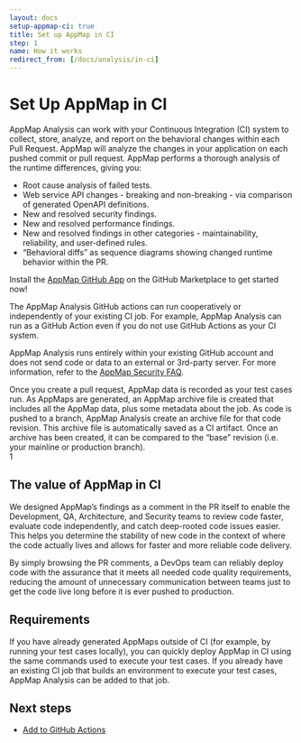 ```yaml
---
layout: docs
setup-appmap-ci: true
title: Set up AppMap in CI
step: 1
name: How it works
redirect_from: [/docs/analysis/in-ci]
---
```

# Set Up AppMap in CI

AppMap Analysis can work with your Continuous Integration (CI) system to collect, store, analyze, and report on the behavioral changes within each Pull Request. 
AppMap will analyze the changes in your application on each pushed commit or pull request. AppMap performs a thorough analysis of the runtime differences, giving you:

* Root cause analysis of failed tests.  
* Web service API changes - breaking and non-breaking - via comparison of generated OpenAPI definitions.  
* New and resolved security findings.  
* New and resolved performance findings.  
* New and resolved findings in other categories - maintainability, reliability, and user-defined rules.  
* “Behavioral diffs” as sequence diagrams showing changed runtime behavior within the PR.  

<p class="alert alert-info">
Install the <a href="https://github.com/marketplace/get-appmap" target="_blank">AppMap GitHub App</a> on the GitHub Marketplace to get started now!
</p>

The AppMap Analysis GitHub actions can run cooperatively or independently of your existing CI job. 
For example, AppMap Analysis can run as a GitHub Action even if you do not use GitHub Actions as your CI system.

AppMap Analysis runs entirely within your existing GitHub account and does not send code or data to an external or 3rd-party server. For more information, refer to the [AppMap Security FAQ](https://appmap.io/security).

Once you create a pull request, AppMap data is recorded as your test cases run. As AppMaps are generated, an AppMap archive file is created that includes all the AppMap data, plus some metadata about the job. As code is pushed to a branch, AppMap Analysis create an archive file for that code revision. This archive file is automatically saved as a CI artifact.  Once an archive has been created, it can be compared to the “base” revision (i.e. your mainline or production branch).  
1
## The value of AppMap in CI

We designed AppMap’s findings as a comment in the PR itself to enable the Development, QA, Architecture, and Security teams to review code faster, evaluate code independently, and catch deep-rooted code issues easier. This helps you determine the stability of new code in the context of where the code actually lives and allows for faster and more reliable code delivery. 

By simply browsing the PR comments, a DevOps team can reliably deploy code with the assurance that it meets all needed code quality requirements, reducing the amount of unnecessary communication between teams just to get the code live long before it is ever pushed to production.

## Requirements
If you have already generated AppMaps outside of CI (for example, by running your test cases locally), you can quickly deploy AppMap in CI using the same commands used to execute your test cases. If you already have an existing CI job that builds an environment to execute your test cases, AppMap Analysis can be added to that job.

## Next steps
- [Add to GitHub Actions](/docs/analysis/in-github-actions)

